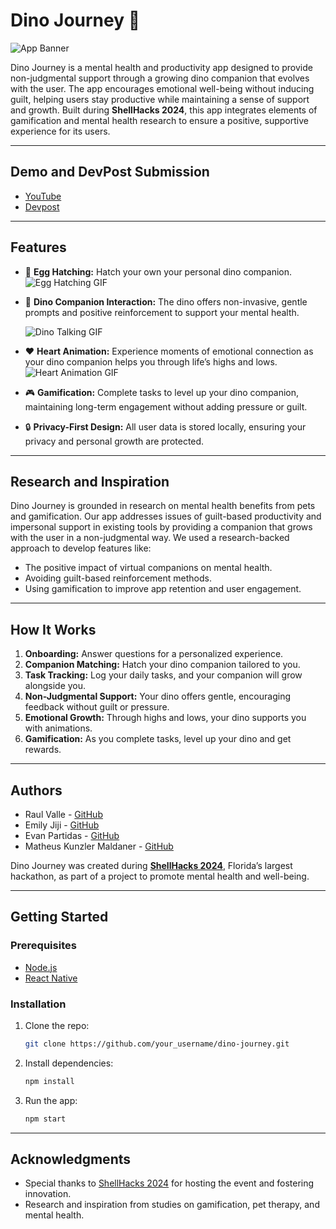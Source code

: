 # Dino Journey 🦕 

![App Banner](https://i.ibb.co/pJXP0HL/family-thumbnail.png)

Dino Journey is a mental health and productivity app designed to provide non-judgmental support through a growing dino companion that evolves with the user. The app encourages emotional well-being without inducing guilt, helping users stay productive while maintaining a sense of support and growth. Built during **ShellHacks 2024**, this app integrates elements of gamification and mental health research to ensure a positive, supportive experience for its users.

---

## Demo and DevPost Submission

- [YouTube](https://youtu.be/JlcKGVx0zZE)
- [Devpost](https://devpost.com/software/dinojourney)

---

## Features

- 🥚 **Egg Hatching:** Hatch your own your personal dino companion.  
  ![Egg Hatching GIF](https://media.giphy.com/media/3rUXf2EgigZzEkOqQe/giphy.gif)

- 💬 **Dino Companion Interaction:** The dino offers non-invasive, gentle prompts and positive reinforcement to support your mental health.
 
  ![Dino Talking GIF](https://media.giphy.com/media/0RUB5yLwZAxd8J1CTg/giphy.gif)

- ❤️ **Heart Animation:** Experience moments of emotional connection as your dino companion helps you through life’s highs and lows.  
  ![Heart Animation GIF](https://media.giphy.com/media/ZR79d5SDwSzmF7yCpL/giphy.gif)

- 🎮 **Gamification:** Complete tasks to level up your dino companion, maintaining long-term engagement without adding pressure or guilt.

- 🔒 **Privacy-First Design:** All user data is stored locally, ensuring your privacy and personal growth are protected.

---

## Research and Inspiration

Dino Journey is grounded in research on mental health benefits from pets and gamification. Our app addresses issues of guilt-based productivity and impersonal support in existing tools by providing a companion that grows with the user in a non-judgmental way. We used a research-backed approach to develop features like:

- The positive impact of virtual companions on mental health.
- Avoiding guilt-based reinforcement methods.
- Using gamification to improve app retention and user engagement.

---

## How It Works

1. **Onboarding:** Answer questions for a personalized experience.
1. **Companion Matching:** Hatch your dino companion tailored to you.
2. **Task Tracking:** Log your daily tasks, and your companion will grow alongside you.
3. **Non-Judgmental Support:** Your dino offers gentle, encouraging feedback without guilt or pressure.
4. **Emotional Growth:** Through highs and lows, your dino supports you with animations.
5. **Gamification:** As you complete tasks, level up your dino and get rewards.

---

## Authors

- Raul Valle - [GitHub](https://github.com/Jibby2k1) 
- Emily Jiji - [GitHub](https://github.com/emilyjiji)
- Evan Partidas - [GitHub](https://github.com/EvanPartidas)
- Matheus Kunzler Maldaner - [GitHub](https://github.com/matheusmaldaner)

 
Dino Journey was created during **[ShellHacks 2024](https://devpost.com/software/dinojourney)**, Florida’s largest hackathon, as part of a project to promote mental health and well-being.

---

## Getting Started

### Prerequisites

- [Node.js](https://nodejs.org/)
- [React Native](https://reactnative.dev/)

### Installation

1. Clone the repo:
   ```bash
   git clone https://github.com/your_username/dino-journey.git
   ```
2. Install dependencies:
   ```bash
   npm install
   ```
3. Run the app:
   ```bash
   npm start
   ```

---

## Acknowledgments

- Special thanks to [ShellHacks 2024](https://www.shellhacks.net/) for hosting the event and fostering innovation.
- Research and inspiration from studies on gamification, pet therapy, and mental health.
